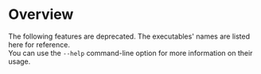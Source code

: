 # Overview
The following features are deprecated. The executables' names are listed here for reference.  
You can use the `--help` command-line option for more information on their usage.  